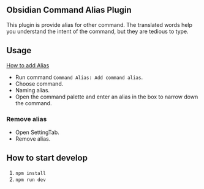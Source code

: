 ## Obsidian Command Alias Plugin

This plugin is provide alias for other command.
The translated words help you understand the intent of the command, but they are tedious to type.

## Usage

[How to add Alias](https://user-images.githubusercontent.com/6084855/167056118-0b4120d1-fd97-4c82-bad1-83981409147d.mp4)

- Run command `Command Alias: Add command alias`.
- Choose command.
- Naming alias.
- Open the command palette and enter an alias in the box to narrow down the command.

### Remove alias

- Open SettingTab.
- Remove alias.

## How to start develop

1. `npm install`
2. `npm run dev`

